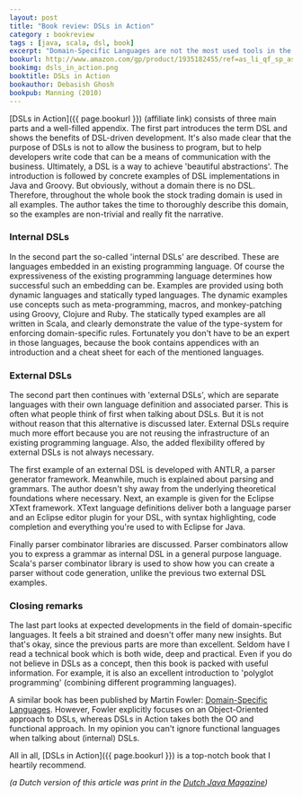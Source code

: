 ```yaml
---
layout: post
title: "Book review: DSLs in Action" 
category : bookreview 
tags : [java, scala, dsl, book]
excerpt: "Domain-Specific Languages are not the most used tools in the toolbox of developers. According to the author of 'DSLs in Action' this is a missed opportunity: these little languages can deliver lots of benefits. In this book he argues this position with fervor. But be warned: this is not a book for beginners."
bookurl: http://www.amazon.com/gp/product/1935182455/ref=as_li_qf_sp_asin_il_tl?ie=UTF8&camp=1789&creative=9325&creativeASIN=1935182455&linkCode=as2&tag=branandboun-20
bookimg: dsls_in_action.png
booktitle: DSLs in Action
bookauthor: Debasish Ghosh
bookpub: Manning (2010)
---
```



[DSLs in Action]({{ page.bookurl }}) (affiliate link) consists of three main parts and a well-filled appendix. The first part introduces the term DSL and shows the benefits of DSL-driven development. It's also made clear that the purpose of DSLs is not to allow the business to program, but to help developers write code that can be a means of communication with the business. Ultimately, a DSL is a way to achieve 'beautiful abstractions'. The introduction is followed by concrete examples of DSL implementations in Java and Groovy. But obviously, without a domain there is no DSL. Therefore, throughout the whole book the stock trading domain is used in all examples. The author takes the time to thoroughly describe this domain, so the examples are non-trivial and really fit the narrative.

### Internal DSLs
In the second part the so-called 'internal DSLs' are described. These are languages ​​embedded in an existing programming language. Of course the expressiveness of the existing programming language determines how successful such an embedding can be. Examples are provided using both dynamic languages ​​and statically typed languages. The dynamic examples use concepts such as meta-programming, macros, and monkey-patching using Groovy, Clojure and Ruby. The statically typed examples are all written in Scala, and clearly demonstrate the value of the type-system for enforcing domain-specific rules. Fortunately you don't have to be an expert in those languages​​, because the book contains appendices with an introduction and a cheat sheet for each of the mentioned languages.

### External DSLs
The second part then continues with 'external DSLs', which are separate languages with their own language definition and associated parser. This is often what people think of first when talking about DSLs. But it is not without reason that this alternative is discussed later. External DSLs require much more effort because you are not reusing the infrastructure of an existing programming language. Also, the added flexibility offered by external DSLs is not always necessary. 

The first example of an external DSL is developed with ANTLR, a parser generator framework. Meanwhile, much is explained about parsing and grammars. The author doesn't shy away from the underlying theoretical foundations where necessary. Next, an example is given for the Eclipse XText framework. XText language definitions deliver both a language parser and an Eclipse editor plugin for your DSL, with syntax highlighting, code completion and everything you're used to with Eclipse for Java.

Finally parser combinator libraries are discussed. Parser combinators allow you to express a grammar as internal DSL in a general purpose language. Scala's parser combinator library is used to show how you can create a parser without code generation, unlike the previous two external DSL examples.

### Closing remarks 

The last part looks at expected developments in the field of domain-specific languages. It feels a bit strained and doesn't offer many new insights. But that's okay, since the previous parts are more than excellent. Seldom have I read a technical book which is both wide, deep and practical. Even if you do not believe in DSLs as a concept, then this book is packed with useful information. For example, it is also an excellent introduction to 'polyglot programming' (combining different programming languages).

A similar book has been published by Martin Fowler: [Domain-Specific Languages](http://www.amazon.com/gp/product/0321712943/ref=as_li_qf_sp_asin_il_tl?ie=UTF8&camp=1789&creative=9325&creativeASIN=0321712943&linkCode=as2&tag=branandboun-20). However, Fowler explicitly focuses on an Object-Oriented approach to DSLs, whereas DSLs in Action takes both the OO and functional approach. In my opinion you can't ignore functional languages when talking about (internal) DSLs.

All in all, [DSLs in Action]({{ page.bookurl }}) is a top-notch book that I heartily recommend.

_(a Dutch version of this article was print in the [Dutch Java Magazine](http://javamagazine.nl/))_

